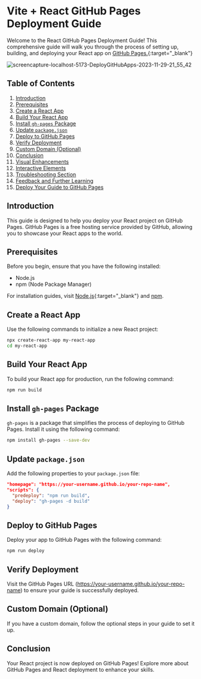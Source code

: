 # Vite + React GitHub Pages Deployment Guide

Welcome to the React GitHub Pages Deployment Guide! This comprehensive guide will walk you through the process of setting up, building, and deploying your React app on [GitHub Pages.](https://hadep275.github.io/DeployGitHubApps/){:target="_blank"}

![screencapture-localhost-5173-DeployGitHubApps-2023-11-29-21_55_42](https://github.com/hadep275/DeployGitHubApps/assets/65734173/a7b08808-39e0-42e3-a603-58e0ff924a42)

## Table of Contents

1. [Introduction](#introduction)
2. [Prerequisites](#prerequisites)
3. [Create a React App](#create-a-react-app)
4. [Build Your React App](#build-your-react-app)
5. [Install `gh-pages` Package](#install-gh-pages-package)
6. [Update `package.json`](#update-packagejson)
7. [Deploy to GitHub Pages](#deploy-to-github-pages)
8. [Verify Deployment](#verify-deployment)
9. [Custom Domain (Optional)](#custom-domain-optional)
10. [Conclusion](#conclusion)
11. [Visual Enhancements](#visual-enhancements)
12. [Interactive Elements](#interactive-elements)
13. [Troubleshooting Section](#troubleshooting-section)
14. [Feedback and Further Learning](#feedback-and-further-learning)
15. [Deploy Your Guide to GitHub Pages](#deploy-your-guide-to-github-pages)

## Introduction

This guide is designed to help you deploy your React project on GitHub Pages. GitHub Pages is a free hosting service provided by GitHub, allowing you to showcase your React apps to the world.

## Prerequisites

Before you begin, ensure that you have the following installed:

- Node.js
- npm (Node Package Manager)

For installation guides, visit [Node.js](https://nodejs.org/){:target="_blank"} and [npm](https://www.npmjs.com/).

## Create a React App

Use the following commands to initialize a new React project:

```bash
npx create-react-app my-react-app
cd my-react-app
```

## Build Your React App

To build your React app for production, run the following command:

```bash
npm run build
```

## Install `gh-pages` Package

`gh-pages` is a package that simplifies the process of deploying to GitHub Pages. Install it using the following command:

```bash
npm install gh-pages --save-dev
```

## Update `package.json`

Add the following properties to your `package.json` file:

```json
"homepage": "https://your-username.github.io/your-repo-name",
"scripts": {
  "predeploy": "npm run build",
  "deploy": "gh-pages -d build"
}
```

## Deploy to GitHub Pages

Deploy your app to GitHub Pages with the following command:

```bash
npm run deploy
```

## Verify Deployment

Visit the GitHub Pages URL (https://your-username.github.io/your-repo-name) to ensure your guide is successfully deployed.

## Custom Domain (Optional)

If you have a custom domain, follow the optional steps in your guide to set it up.

## Conclusion

Your React project is now deployed on GitHub Pages! Explore more about GitHub Pages and React deployment to enhance your skills.
